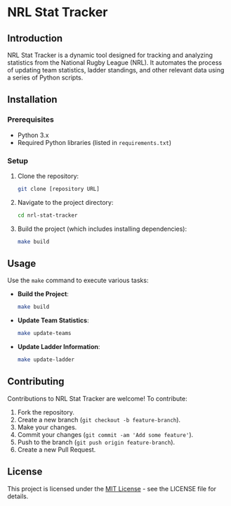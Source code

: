 # NRL Stat Tracker

## Introduction

NRL Stat Tracker is a dynamic tool designed for tracking and analyzing statistics from the National Rugby League (NRL). It automates the process of updating team statistics, ladder standings, and other relevant data using a series of Python scripts.

## Installation

### Prerequisites

- Python 3.x
- Required Python libraries (listed in `requirements.txt`)

### Setup

1. Clone the repository:
   ```bash
   git clone [repository URL]
   ```
2. Navigate to the project directory:
   ```bash
   cd nrl-stat-tracker
   ```
3. Build the project (which includes installing dependencies):
   ```bash
   make build
   ```

## Usage

Use the `make` command to execute various tasks:

- **Build the Project**:
  ```bash
  make build
  ```
- **Update Team Statistics**:
  ```bash
  make update-teams
  ```
- **Update Ladder Information**:
  ```bash
  make update-ladder
  ```

## Contributing

Contributions to NRL Stat Tracker are welcome! To contribute:

1. Fork the repository.
2. Create a new branch (`git checkout -b feature-branch`).
3. Make your changes.
4. Commit your changes (`git commit -am 'Add some feature'`).
5. Push to the branch (`git push origin feature-branch`).
6. Create a new Pull Request.

## License

This project is licensed under the [MIT License](LICENSE) - see the LICENSE file for details.

